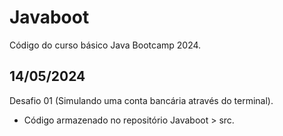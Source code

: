 # Javaboot
Código do curso básico Java Bootcamp 2024.

## 14/05/2024
Desafio 01 (Simulando uma conta bancária através do terminal).
* Código armazenado no repositório Javaboot >  src.
